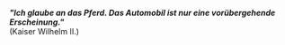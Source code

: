 ***"Ich glaube an das Pferd. Das Automobil ist nur eine vorübergehende Erscheinung."***  
(Kaiser Wilhelm II.)